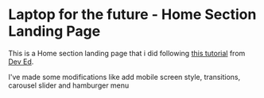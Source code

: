 # Laptop for the future - Home Section Landing Page

This is a Home section landing page that i did following [this tutorial](https://youtu.be/ZeDP-rzOnAA) from [Dev Ed](https://www.youtube.com/channel/UClb90NQQcskPUGDIXsQEz5Q).

I've made some modifications like add mobile screen style, transitions, carousel slider and hamburger menu

